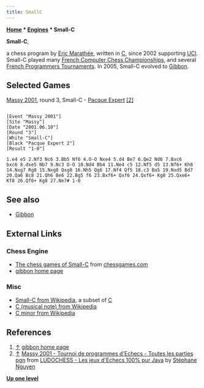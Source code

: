 ```yaml
---
title: SmallC
---
```

**[Home](Home "Home") \* [Engines](Engines "Engines") \* Small-C**


**Small-C**,  

a chess program by [Eric Marathée](Eric_Marath%C3%A9e "Eric Marathée"), written in [C](C "C"), since 2002 supporting [UCI](UCI "UCI"). 
Small-C played many [French Computer Chess Championships](French_Computer_Chess_Championship "French Computer Chess Championship"), and several [French Programmers Tournaments](French_Programmers_Tournament "French Programmers Tournament"). In 2005, Small-C evolved to [Gibbon](Gibbon "Gibbon"). 



## Selected Games


[Massy 2001](Massy_2001 "Massy 2001"), round 3, Small-C - [Pacque Expert](Pacque_Expert "Pacque Expert") <a id="cite-note-2" href="#cite-ref-2">[2]</a>




```

[Event "Massy 2001"]
[Site "Massy"]
[Date "2001.06.10"]
[Round "3"]
[White "Small-C"]
[Black "Pacque Expert 2"]
[Result "1-0"]

1.e4 e5 2.Nf3 Nc6 3.Bb5 Nf6 4.O-O Nxe4 5.d4 Be7 6.Qe2 Nd6 7.Bxc6
bxc6 8.dxe5 Nb7 9.Nc3 O-O 10.Nd4 Bb4 11.Ne4 c5 12.Nf5 d5 13.Nf6+ Kh8
14.Nxg7 Rg8 15.Nxg8 Qxg8 16.Nh5 Qg6 17.Nf4 Qf5 18.c3 Ba5 19.Nxd5 Bd7
20.Qa6 Bc8 21.Qh6 Be6 22.Bg5 f6 23.Bxf6+ Qxf6 24.Qxf6+ Kg8 25.Qxe6+
Kf8 26.Qf6+ Kg8 27.Ne7# 1-0

```

## See also


* [Gibbon](Gibbon "Gibbon")


## External Links


### Chess Engine


* [The chess games of Small-C](http://www.chessgames.com/perl/chessplayer?pid=76166) from [chessgames.com](http://www.chessgames.com/index.html)
* [gibbon home page](http://perso.numericable.com/monique.marathee/gibbon_home_page.html)


### Misc


* [Small-C from Wikipedia](https://en.wikipedia.org/wiki/Small-C), a subset of [C](C "C")
* [C (musical note) from Wikipedia](https://en.wikipedia.org/wiki/C_%28musical_note%29)
* [C minor from Wikipedia](https://en.wikipedia.org/wiki/C_minor)


## References


1. <a id="cite-ref-1" href="#cite-note-1">↑</a> [gibbon home page](http://perso.numericable.com/monique.marathee/gibbon_home_page.html)
2. <a id="cite-ref-2" href="#cite-note-2">↑</a> [Massy 2001 - Tournoi de programmes d'Echecs - Toutes les parties pgn](http://www.ludochess.com/trn_massy2001/tournoi.php3) from [LUDOCHESS - Les jeux d'Echecs 100% pur Java](http://www.ludochess.com/dotcom/accueil.php3) by [Stéphane Nguyen](St%C3%A9phane_Nguyen "Stéphane Nguyen")

**[Up one level](Engines "Engines")**







 
